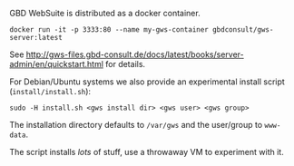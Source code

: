 GBD WebSuite is distributed as a docker container.

```
docker run -it -p 3333:80 --name my-gws-container gbdconsult/gws-server:latest
```

See http://gws-files.gbd-consult.de/docs/latest/books/server-admin/en/quickstart.html for details.

For Debian/Ubuntu systems we also provide an experimental install script (`install/install.sh`):

```
sudo -H install.sh <gws install dir> <gws user> <gws group>
```

The installation directory defaults to `/var/gws` and the user/group to `www-data`.

The script installs _lots_ of stuff, use a throwaway VM to experiment with it.
